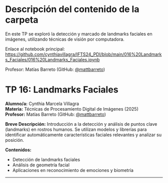 # Descripción del contenido de la carpeta
En este TP se exploró la detección y marcado de landmarks faciales en imágenes, utilizando técnicas de visión por computadora.

Enlace al notebook principal: https://github.com/cynthiavillagra/IFTS24_PDI/blob/main/016%20Landmarks_Faciales/016%20Landmarks_Faciales.ipynb

Profesor: Matías Barreto (GitHub: [@mattbarreto](https://github.com/mattbarreto))

# TP 16: Landmarks Faciales

**Alumno/a:** Cynthia Marcela Villagra  
**Materia:** Técnicas de Procesamiento Digital de Imágenes (2025)  
**Profesor:** Matías Barreto (GitHub: [@mattbarreto](https://github.com/mattbarreto))

**Breve Descripción:**
Introducción a la detección y análisis de puntos clave (landmarks) en rostros humanos. Se utilizan modelos y librerías para identificar automáticamente características faciales relevantes y analizar su posición.

**Contenidos:**
- Detección de landmarks faciales
- Análisis de geometría facial
- Aplicaciones en reconocimiento de emociones y biometría

---

